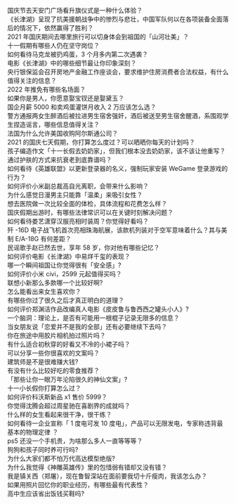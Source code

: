 国庆节去天安门广场看升旗仪式是一种什么体验？  
《长津湖》呈现了抗美援朝战争中的惨烈与悲壮，中国军队何以在各项装备全面落后的情况下，依然赢得了胜利？  
2021 年国庆期间去哪里旅行可以切身体会到祖国的「山河壮美」？  
十一假期有哪些人仍在坚守岗位？  
如何看待马克龙被扔鸡蛋，3 个月多内第二次遇袭？  
电影《长津湖》中的哪些细节最让你印象深刻？  
央行银保监会召开房地产金融工作座谈会，要求维护住房消费者合法权益，有什么值得关注的信息？  
2022 年推免有哪些名场面？  
如果你是男人，你愿意娶宝钗还是娶黛玉？  
国企月薪  5000 和卖鸡蛋灌饼月收入 2 万应该怎么选？  
警方通报两女生醉酒后被拉进男生宿舍强奸，酒后被送至男生宿舍醒酒，系围观学生捏造谣言，哪些信息值得关注？  
法国为什么允许美国收购阿尔斯通公司？  
2021 的国庆七天假期，你打算怎么度过？可以晒晒你每天的计划吗？  
孩子编造作文「十一长假去奶奶家」，但我们根本没去奶奶家，该不该让他重写？  
通过护肤的方式来抗衰老到底靠谱吗？  
如何看待《英雄联盟》以更新登录器的名义，强制玩家安装 WeGame 登录游戏的行为？  
如何评价小米副总裁高自光离职，会带来什么影响？  
为什么感觉日漫男主只能靠「温柔」来吸引女性？  
想去医院做一次比较全面的体检，具体流程和花费怎么样？  
国庆假期出游时，有哪些法律常识可以在关键时刻解决问题？  
如何看待娄艺潇穿汉服亮相时装周？你觉得好看吗？  
歼 -16D 电子战飞机首次亮相珠海航展，该款机列装对于空军意味着什么？其与美制 E/A-18G 有何差距？  
民谣歌手赵已然去世，享年 58 岁，你对他有哪些记忆？  
如何评价电影《长津湖》中易烊千玺的表现？  
哪一个瞬间祖国让你觉得很有「安全感」?  
如何评价小米 civi，2599 元起值得买吗？  
联想小新那么多款哪一个比较好啊?  
怎么能看出来女生喜欢你？  
有哪些你过了很久之后才真正明白的道理？  
如何评价郑渊洁作品改编真人电影《皮皮鲁与鲁西西之罐头小人》?  
一个脑洞：理论上，是否有可能用一根棍子记录无限多的信息？  
当女朋友说「恋爱并不是我的全部」还有必要继续下去吗？  
你在旅途中用胶片相机拍过照片吗？  
有什么适合初秋穿的好看又不冷的小裙子吗？  
可以分享一些你很喜欢的文案吗？  
建筑师是不是很难赚大钱?  
有没有什么比较好吃的零食推荐？  
「那些让你一眼万年沦陷很久的神仙文案」?  
十一小长假你打算怎么过？  
如何评价科沃斯新品 x1 售价 5999？  
你觉得沈腾会超过周星驰在喜剧界的成就吗？  
什么样的女生看起来很干净，很干练？  
如何看待一企业宣称「 1 度电可发 10 度电」，产品可以无限发电，专家称违背最基本的物理定律 ？  
ps5 还没一个手机贵，为啥那么多人一直等等等？  
狗狗和孩子同时养可行吗?  
为什么大家们都不怕万代高达模型绝版?  
为什么我觉得《神雕英雄传》里的包惜弱有错却又没有错？  
我是镇关西（郑屠），现在鲁智深站在面前要我切十斤瘦肉，我该怎么办？  
如果用照片回忆你的职业经历，有哪些最有代表性？  
高中生应该省出饭钱买鞋吗?  
